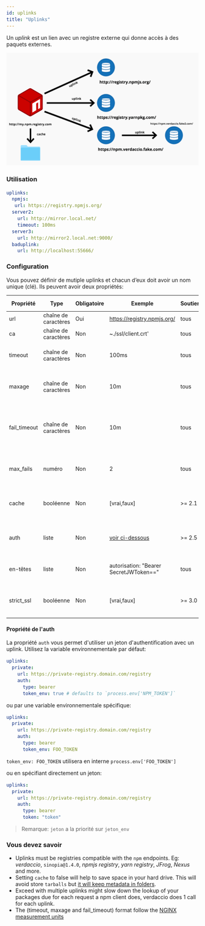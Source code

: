 ```yaml
---
id: uplinks
title: "Uplinks"
---
```

Un *uplink* est un lien avec un registre externe qui donne accès à des paquets externes.

![Uplinks](/img/uplinks.png)

### Utilisation

```yaml
uplinks:
  npmjs:
   url: https://registry.npmjs.org/
  server2:
    url: http://mirror.local.net/
    timeout: 100ms
  server3:
    url: http://mirror2.local.net:9000/
  baduplink:
    url: http://localhost:55666/
```

### Configuration

Vous pouvez définir de mutiple uplinks et chacun d’eux doit avoir un nom unique (clé). Ils peuvent avoir deux propriétés:

| Propriété    | Type                 | Obligatoire | Exemple                                     | Soutien | Description                                                                                                                          | Par défaut     |
| ------------ | -------------------- | ----------- | ------------------------------------------- | ------- | ------------------------------------------------------------------------------------------------------------------------------------ | -------------- |
| url          | chaîne de caractères | Oui         | https://registry.npmjs.org/                 | tous    | L’url du registre                                                                                                                    | npmjs          |
| ca           | chaîne de caractères | Non         | ~./ssl/client.crt'                          | tous    | Certificat de chemin SSL                                                                                                             | Pas par défaut |
| timeout      | chaîne de caractères | Non         | 100ms                                       | tous    | définir le nouveau délai d’attente pour la demande                                                                                   | 30s            |
| maxage       | chaîne de caractères | Non         | 10m                                         | tous    | limite maximale d'échecs à chaque demande                                                                                            | 2m             |
| fail_timeout | chaîne de caractères | Non         | 10m                                         | tous    | définit le temps maximal pour qu'une demande devienne un échec                                                                       | 5m             |
| max_fails    | numéro               | Non         | 2                                           | tous    | limite maximale d'échecs à chaque demande                                                                                            | 2              |
| cache        | booléenne            | Non         | [vrai,faux]                                 | >= 2.1  | mettre en cache tous les tarballs éloignés dans l'archive                                                                            | vrai           |
| auth         | liste                | Non         | [voir ci-dessous](uplinks.md#auth-property) | >= 2.5  | attribuer l'en-tête "Autorisation" [plus d'informations](http://blog.npmjs.org/post/118393368555/deploying-with-npm-private-modules) | désactivé      |
| en-têtes     | liste                | Non         | autorisation: "Bearer SecretJWToken=="      | tous    | liste des en-têtes personnalisés pour l'uplink                                                                                       | désactivé      |
| strict_ssl   | booléenne            | Non         | [vrai,faux]                                 | >= 3.0  | Si vrai, nécessite que les certificats SSL soient valides.                                                                           | vrai           |

#### Propriété de l'auth

La propriété `auth` vous permet d'utiliser un jeton d'authentification avec un uplink. Utilisez la variable environnementale par défaut:

```yaml
uplinks:
  private:
    url: https://private-registry.domain.com/registry
    auth:
      type: bearer
      token_env: true # defaults to `process.env['NPM_TOKEN']`
```

ou par une variable environnementale spécifique:

```yaml
uplinks:
  private:
    url: https://private-registry.domain.com/registry
    auth:
      type: bearer
      token_env: FOO_TOKEN
```

`token_env: FOO_TOKEN` utilisera en interne `process.env['FOO_TOKEN']`

ou en spécifiant directement un jeton:

```yaml
uplinks:
  private:
    url: https://private-registry.domain.com/registry
    auth:
      type: bearer
      token: "token"
```

> Remarque: `jeton` a la priorité sur `jeton_env`

### Vous devez savoir

* Uplinks must be registries compatible with the `npm` endpoints. Eg: *verdaccio*, `sinopia@1.4.0`, *npmjs registry*, *yarn registry*, *JFrog*, *Nexus* and more.
* Setting `cache` to false will help to save space in your hard drive. This will avoid store `tarballs` but [it will keep metadata in folders](https://github.com/verdaccio/verdaccio/issues/391).
* Exceed with multiple uplinks might slow down the lookup of your packages due for each request a npm client does, verdaccio does 1 call for each uplink.
* The (timeout, maxage and fail_timeout) format follow the [NGINX measurement units](http://nginx.org/en/docs/syntax.html)